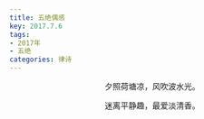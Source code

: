 ```yaml
---
title: 五绝偶感
key: 2017.7.6
tags: 
- 2017年 
- 五绝
categories: 律诗
---
```


<p align="center">夕照荷塘凉，风吹波水光。
</p>
<p align="center">迷离平静趣，最爱淡清香。
</p>
